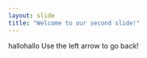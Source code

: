 ```yaml
---
layout: slide
title: "Welcome to our second slide!"
---
```

hallohallo
Use the left arrow to go back!
